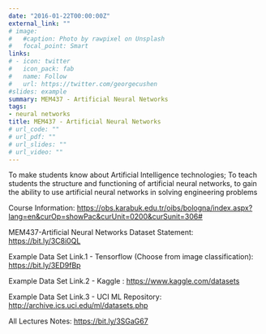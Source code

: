 ```yaml
---
date: "2016-01-22T00:00:00Z"
external_link: ""
# image:
#   #caption: Photo by rawpixel on Unsplash
#   focal_point: Smart
links:
# - icon: twitter
#   icon_pack: fab
#   name: Follow
#   url: https://twitter.com/georgecushen
#slides: example
summary: MEM437 - Artificial Neural Networks
tags:
- neural networks
title: MEM437 - Artificial Neural Networks
# url_code: ""
# url_pdf: ""
# url_slides: ""
# url_video: ""
---
```

To make students know about Artificial Intelligence technologies; To teach students the structure and functioning of artificial neural networks, to gain the ability to use artificial neural networks in solving engineering problems

Course Information: https://obs.karabuk.edu.tr/oibs/bologna/index.aspx?lang=en&curOp=showPac&curUnit=0200&curSunit=306#


MEM437-Artificial Neural Networks Dataset Statement: https://bit.ly/3C8i0QL

Example Data Set Link.1 - Tensorflow (Choose from image classification): https://bit.ly/3ED9fBp

Example Data Set Link.2 - Kaggle : https://www.kaggle.com/datasets

Example Data Set Link.3 - UCI ML Repository: http://archive.ics.uci.edu/ml/datasets.php

All Lectures Notes: https://bit.ly/3SGaG67

